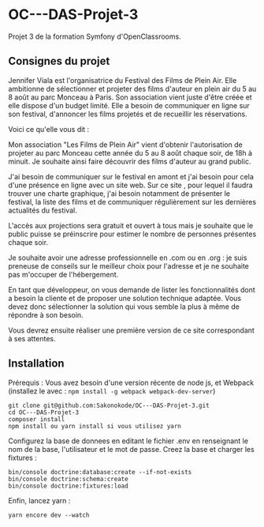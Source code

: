 # OC---DAS-Projet-3

Projet 3 de la formation Symfony d'OpenClassrooms.

## Consignes du projet

Jennifer Viala est l'organisatrice du Festival des Films de Plein Air. Elle ambitionne de sélectionner et projeter des films d'auteur en plein air du 5 au 8 août au parc Monceau à Paris.
Son association vient juste d'être créée et elle dispose d'un budget limité. Elle a besoin de communiquer en ligne sur son festival, d'annoncer les films projetés et de recueillir les réservations.

Voici ce qu'elle vous dit :

Mon association "Les Films de Plein Air" vient d'obtenir l'autorisation de projeter au parc Monceau cette année du 5 au 8 août chaque soir, de 18h à minuit. Je souhaite ainsi faire découvrir des films d'auteur au grand public.

J'ai besoin de communiquer sur le festival en amont et j'ai besoin pour cela d'une présence en ligne avec un site web. Sur ce site , pour lequel il faudra trouver une charte graphique, j'ai besoin notamment de présenter le festival, la liste des films et de communiquer régulièrement sur les dernières actualités du festival.

L'accès aux projections sera gratuit et ouvert à tous mais je souhaite que le public puisse se préinscrire pour estimer le nombre de personnes présentes chaque soir.

Je souhaite avoir une adresse professionnelle en .com ou en .org : je suis preneuse de conseils sur le meilleur choix pour l'adresse et je ne souhaite pas m'occuper de l'hébergement.

En tant que développeur, on vous demande de lister les fonctionnalités dont a besoin la cliente et de proposer une solution technique adaptée. Vous devez donc sélectionner la solution qui vous semble la plus à même de répondre à son besoin.

Vous devrez ensuite réaliser une première version de ce site correspondant à ses attentes.

## Installation
Prérequis : Vous avez besoin d'une version récente de node js, et Webpack  (installez le avec : `npm install -g webpack webpack-dev-server`)
    
    git clone git@github.com:Sakonokode/OC---DAS-Projet-3.git
    cd OC---DAS-Projet-3
    composer install
    npm install ou yarn install si vous utilisez yarn

Configurez la base de donnees en editant le fichier .env en renseignant le nom de la base, l'utilisateur et le mot de passe.
Creez la base et charger les fixtures :

    bin/console doctrine:database:create --if-not-exists
    bin/console doctrine:schema:create
    bin/console doctrine:fixtures:load

Enfin, lancez yarn :

    yarn encore dev --watch
